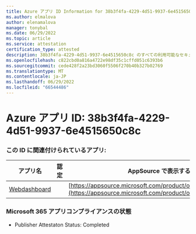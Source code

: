 ```yaml
---
title: Azure アプリ ID Information for 38b3f4fa-4229-4d51-9937-6e4515650c8c
ms.author: elmalova
author: elenamalova
manager: tonybal
ms.date: 06/29/2022
ms.topic: article
ms.service: attestation
certification_type: attested
description: 38b3f4fa-4229-4d51-9937-6e4515650c8c のすべての利用可能なセキュリティとコンプライアンス情報。
ms.openlocfilehash: c822cbd0a816a4722e98df35c1cffd051c6393b6
ms.sourcegitcommit: cede428f2a23bd3060f5506f270b40b327b02769
ms.translationtype: MT
ms.contentlocale: ja-JP
ms.lasthandoff: 06/29/2022
ms.locfileid: "66544486"
---
```

# <a name="azure-app-id-38b3f4fa-4229-4d51-9937-6e4515650c8c"></a>Azure アプリ ID: 38b3f4fa-4229-4d51-9937-6e4515650c8c


### <a name="apps-associated-with-this-id"></a>この ID に関連付けられているアプリ:
| **アプリ名** | **認定** | **AppSource で表示する** |
|--------------|---------------|-----------------------|
| [Webdashboard](../forward/WA200002970.md) |  | [https://appsource.microsoft.com/product/office/WA200002970](https://appsource.microsoft.com/product/office/WA200002970) |

### <a name="microsoft-365-app-compliance-status"></a>Microsoft 365 アプリコンプライアンスの状態
- Publisher Attestaton Status: Completed
